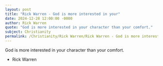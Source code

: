 ```yaml
---
layout: post
title: "Rick Warren - God is more interested in your"
date: 2024-12-28 12:00:00 -0000
author: Rick Warren
quote: "God is more interested in your character than your comfort."
subject: Christianity
permalink: /Christianity/Rick Warren/Rick Warren - God is more interested in your
---
```


God is more interested in your character than your comfort.

- Rick Warren
